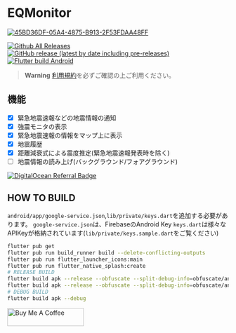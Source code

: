 # EQMonitor

[![45BD36DF-05A4-4875-B913-2F53FDAA48FF](https://user-images.githubusercontent.com/73390859/183258345-ac71c9ca-b794-4c00-bd7d-a9a20693464e.png)](https://github.com/EQMonitor/EQMonitor)

[![Github All Releases](https://img.shields.io/github/downloads/EQMonitor/EQMonitor/total.svg)](https://github.com/EQMonitor/EQMonitor/tags)
[![GitHub release (latest by date including pre-releases)](https://img.shields.io/github/v/release/EQMonitor/EQMonitor?color=blue&include_prereleases&label=Release)](https://github.com/EQMonitor/EQMonitor/releases/latest)
[![Flutter build Android](https://github.com/EQMonitor/EQMonitor/actions/workflows/android-release.yaml/badge.svg)](https://github.com/EQMonitor/EQMonitor/actions/workflows/android-release.yaml)

> **Warning**  [利用規約](https://github.com/EQMonitor/EQMonitor/blob/main/assets/docs/term_of_service.md)を必ずご確認の上ご利用ください。

## 機能

- [x] 緊急地震速報などの地震情報の通知
- [x] 強震モニタの表示
- [x] 緊急地震速報の情報をマップ上に表示
- [x] 地震履歴
- [x] 距離減衰式による震度推定(緊急地震速報発表時を除く)
- [ ] 地震情報の読み上げ(バックグラウンド/フォアグラウンド)

[![DigitalOcean Referral Badge](https://web-platforms.sfo2.cdn.digitaloceanspaces.com/WWW/Badge%201.svg)](https://www.digitalocean.com/?refcode=642cebc69a3e&utm_campaign=Referral_Invite&utm_medium=Referral_Program&utm_source=badge)

## HOW TO BUILD

`android/app/google-service.json`,`lib/private/keys.dart`を追加する必要があります。
`google-service.json`は、FirebaseのAndroid Key
`keys.dart`は様々なAPIKeyが格納されています(`lib/private/keys.sample.dart`をご覧ください)

```bash
flutter pub get
flutter pub run build_runner build --delete-conflicting-outputs
flutter pub run flutter_launcher_icons:main
flutter pub run flutter_native_splash:create
# RELEASE BUILD
flutter build apk --release --obfuscate --split-debug-info=obfuscate/android/v0.x.x/split -v --split-per-abi
flutter build apk --release --obfuscate --split-debug-info=obfuscate/android/v0.x.x/no-split -v 
# DEBUG BUILD
flutter build apk --debug
```

<a href="https://www.buymeacoffee.com/OnoueRyotaro" target="_blank"><img src="https://cdn.buymeacoffee.com/buttons/default-orange.png" alt="Buy Me A Coffee" height="41" width="174"></a>
